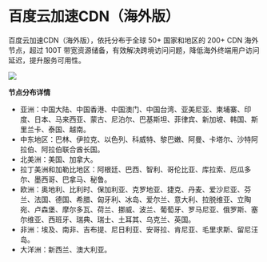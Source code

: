 # 百度云加速CDN（海外版）



百度云加速CDN（海外版），依托分布于全球 50+ 国家和地区的 200+ CDN 海外节点，超过 100T 带宽资源储备，有效解决跨境访问问题，降低海外终端用户访问延迟，提升服务可用性。

![](https://doc.bce.baidu.com/bce-documentation/CDN-ABROAD/CDN-ABROAD_point_new.png)

**节点分布详情**

* 亚洲：中国大陆、中国香港、中国澳门、中国台湾、亚美尼亚、柬埔寨、印度、日本、马来西亚、蒙古、尼泊尔、巴基斯坦、菲律宾、新加坡、韩国、斯里兰卡、泰国、越南。
* 中东地区：巴林、伊拉克、以色列、科威特、黎巴嫩、阿曼、卡塔尔、沙特阿拉伯、阿拉伯联合酋长国。
* 北美洲：美国、加拿大。
* 拉丁美洲和加勒比地区：阿根廷、巴西、智利、哥伦比亚、库拉索、厄瓜多尔、墨西哥、巴拿马、秘鲁。
* 欧洲：奥地利、比利时、保加利亚、克罗地亚、捷克、丹麦、爱沙尼亚、芬兰、法国、德国、希腊、匈牙利、冰岛、爱尔兰、意大利、拉脱维亚、立陶宛、卢森堡、摩尔多瓦、荷兰、挪威、波兰、葡萄牙、罗马尼亚、俄罗斯、塞尔维亚、西班牙、瑞典、瑞士、土耳其、乌克兰、英国。
* 非洲：埃及、南非、吉布提、尼日利亚、安哥拉、肯尼亚、毛里求斯、留尼汪岛。
* 大洋洲：新西兰、澳大利亚。

